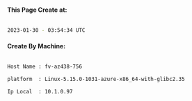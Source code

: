 
   
#### This Page Create at:

```bash

2023-01-30 - 03:54:34 UTC

```

#### Create By Machine:

```bash

Host Name : fv-az438-756

platform  : Linux-5.15.0-1031-azure-x86_64-with-glibc2.35

Ip Local  : 10.1.0.97

```

